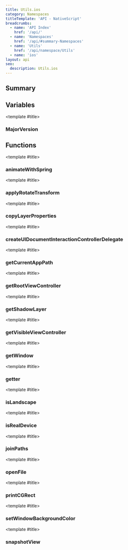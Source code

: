 ```yaml
---
title: Utils.ios
category: Namespaces
titleTemplate: 'API - NativeScript'
breadcrumbs: 
  - name: 'API Index'
    href: '/api/'
  - name: 'Namespaces'
    href: '/api/#summary-Namespaces'
  - name: 'Utils'
    href: '/api/namespace/Utils'
  - name: 'ios'
layout: api
seo:
  description: Utils.ios
---
```


<!-- This page is auto generated, do not edit manually. -->
<!-- Run "yarn generate:api-docs" to regenerate -->

<script setup lang="ts">
  import { provide } from "vue";
  import API_DATA from "./Utils-ios.data.json";
  
  provide('API_DATA', API_DATA);
</script>

<APIRefHierarchy v-once />

## <Heading ignore>Summary</Heading>

<APIRefSummary v-once />

## Variables

<div class="isConst">

<APIRef for="2783" v-once>

<template #title>

### MajorVersion

</template>

</APIRef>

</div>

## Functions

<div class="">

<APIRef for="2757" v-once>

<template #title>

### animateWithSpring

</template>

</APIRef>

</div>

<div class="">

<APIRef for="2727" v-once>

<template #title>

### applyRotateTransform

</template>

</APIRef>

</div>

<div class="">

<APIRef for="2749" v-once>

<template #title>

### copyLayerProperties

</template>

</APIRef>

</div>

<div class="">

<APIRef for="2738" v-once>

<template #title>

### createUIDocumentInteractionControllerDelegate

</template>

</APIRef>

</div>

<div class="">

<APIRef for="2719" v-once>

<template #title>

### getCurrentAppPath

</template>

</APIRef>

</div>

<div class="">

<APIRef for="2707" v-once>

<template #title>

### getRootViewController

</template>

</APIRef>

</div>

<div class="">

<APIRef for="2733" v-once>

<template #title>

### getShadowLayer

</template>

</APIRef>

</div>

<div class="">

<APIRef for="2724" v-once>

<template #title>

### getVisibleViewController

</template>

</APIRef>

</div>

<div class="">

<APIRef for="2709" v-once>

<template #title>

### getWindow

</template>

</APIRef>

</div>

<div class="">

<APIRef for="2700" v-once>

<template #title>

### getter

</template>

</APIRef>

</div>

<div class="">

<APIRef for="2714" v-once>

<template #title>

### isLandscape

</template>

</APIRef>

</div>

<div class="">

<APIRef for="2740" v-once>

<template #title>

### isRealDevice

</template>

</APIRef>

</div>

<div class="">

<APIRef for="2721" v-once>

<template #title>

### joinPaths

</template>

</APIRef>

</div>

<div class="">

<APIRef for="2716" v-once>

<template #title>

### openFile

</template>

</APIRef>

</div>

<div class="">

<APIRef for="2742" v-once>

<template #title>

### printCGRect

</template>

</APIRef>

</div>

<div class="">

<APIRef for="2711" v-once>

<template #title>

### setWindowBackgroundColor

</template>

</APIRef>

</div>

<div class="">

<APIRef for="2745" v-once>

<template #title>

### snapshotView

</template>

</APIRef>

</div>
